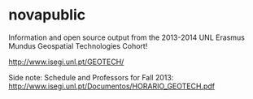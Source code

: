 novapublic
==========

Information and open source output from the 2013-2014 UNL Erasmus Mundus Geospatial Technologies Cohort!

http://www.isegi.unl.pt/GEOTECH/

Side note: Schedule and Professors for Fall 2013:
http://www.isegi.unl.pt/Documentos/HORARIO_GEOTECH.pdf
